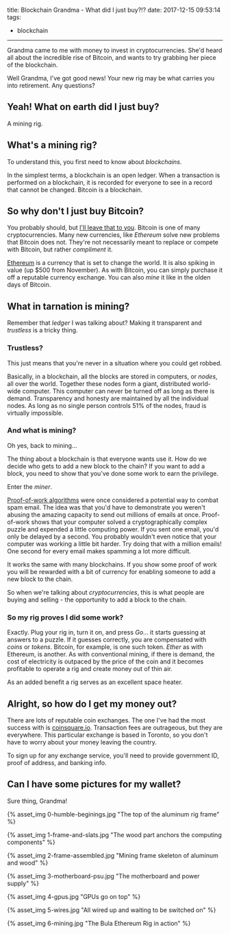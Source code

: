 title: Blockchain Grandma - What did I just buy?!?
date: 2017-12-15 09:53:14
tags:
- blockchain
---

Grandma came to me with money to invest in cryptocurrencies. She'd heard all about the incredible rise of Bitcoin, and wants to try grabbing her piece of the blockchain.

Well Grandma, I've got good news! Your new rig may be what carries you into retirement. Any questions?

## Yeah! What on earth did I just buy?

A mining rig.

## What's a mining rig?

To understand this, you first need to know about _blockchains_.

In the simplest terms, a blockchain is an open ledger. When a transaction is performed on a blockchain, it is recorded for everyone to see in a record that cannot be changed. Bitcoin is a blockchain.

## So why don't I just buy Bitcoin?

You probably should, but [I'll leave that to you](https://quadrigacx.com). Bitcoin is one of many cryptocurrencies. Many new currencies, like _Ethereum_ solve new problems that Bitcoin does not. They're not necessarily meant to replace or compete with Bitcoin, but rather _compliment_ it.

[Ethereum](https://www.ethereum.org/) is a currency that is set to change the world. It is also spiking in value (up $500 from November). As with Bitcoin, you can simply purchase it off a reputable currency exchange. You can also _mine_ it like in the olden days of Bitcoin.

## What in tarnation is mining?

Remember that _ledger_ I was talking about? Making it transparent and _trustless_ is a tricky thing.

### Trustless?

This just means that you're never in a situation where you could get robbed.

Basically, in a blockchain, all the blocks are stored in computers, or _nodes_, all over the world. Together these nodes form a giant, distributed world-wide computer. This computer can never be turned off as long as there is demand. Transparency and honesty are maintained by all the individual nodes. As long as no single person controls 51% of the nodes, fraud is virtually impossible. 

### And what is mining?

Oh yes, back to mining...

The thing about a blockchain is that everyone wants use it. How do we decide who gets to add a new block to the chain? If you want to add a block, you need to show that you've done some work to earn the privilege.

Enter the _miner_.

[Proof-of-work algorithms](https://en.wikipedia.org/wiki/Hashcash) were once considered a potential way to combat spam email. The idea was that you'd have to demonstrate you weren't abusing the amazing capacity to send out millions of emails at once. Proof-of-work shows that your computer solved a cryptographically complex puzzle and expended a little computing power. If you sent one email, you'd only be delayed by a second. You probably wouldn't even notice that your computer was working a little bit harder. Try doing that with a million emails! One second for every email makes spamming a lot more difficult.

It works the same with many blockchains. If you show some proof of work you will be rewarded with a bit of currency for enabling someone to add a new block to the chain.

So when we're talking about _cryptocurrencies_, this is what people are buying and selling - the opportunity to add a block to the chain.

### So my rig proves I did some work?

Exactly. Plug your rig in, turn it on, and press _Go_... it starts guessing at answers to a puzzle. If it guesses correctly, you are compensated with _coins_ or _tokens_. Bitcoin, for example, is one such token. _Ether_ as with Ethereum, is another. As with conventional mining, if there is demand, the cost of electricity is outpaced by the price of the coin and it becomes profitable to operate a rig and create money out of thin air.

As an added benefit a rig serves as an excellent space heater.

## Alright, so how do I get my money out?

There are lots of reputable coin exchanges. The one I've had the most success with is [coinsquare.io](https://coinsquare.io). Transaction fees are outrageous, but they are everywhere. This particular exchange is based in Toronto, so you don't have to worry about your money leaving the country.

To sign up for any exchange service, you'll need to provide government ID, proof of address, and banking info.

## Can I have some pictures for my wallet?

Sure thing, Grandma!

{% asset_img 0-humble-beginings.jpg "The top of the aluminum rig frame" %}

{% asset_img 1-frame-and-slats.jpg "The wood part anchors the computing components" %}

{% asset_img 2-frame-assembled.jpg "Mining frame skeleton of aluminum and wood" %}

{% asset_img 3-motherboard-psu.jpg "The motherboard and power supply" %}

{% asset_img 4-gpus.jpg "GPUs go on top" %}

{% asset_img 5-wires.jpg "All wired up and waiting to be switched on" %}

{% asset_img 6-mining.jpg "The Bula Ethereum Rig in action" %}
